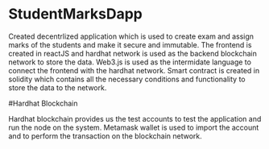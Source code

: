# StudentMarksDapp

Created decentrlized application which is used to create exam and assign marks of the students and make it secure and immutable. The frontend is created in reactJS
and hardhat network is used as the backend blockchain network to store the data. Web3.js is used as the intermidate language to connect the frontend with the hardhat network.
Smart contract is created in solidity which contains all the necessary conditions and functionality to store the data to the network.


#Hardhat Blockchain

Hardhat blockchain provides us the test accounts to test the application and run the node on the system.
Metamask wallet is used to import the account and to perform the transaction on the blockchain network.

